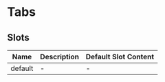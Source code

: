 # Tabs

## Slots

<!-- @vuese:Tabs:slots:start -->
|Name|Description|Default Slot Content|
|---|---|---|
|default|-|-|

<!-- @vuese:Tabs:slots:end -->


